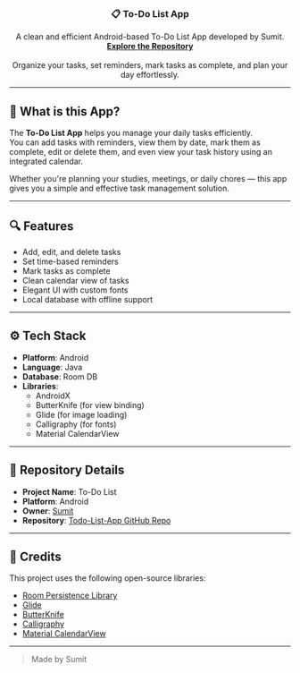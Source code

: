 


<h3 align="center" style="text-align:center">📋 To-Do List App</h3>

<p align="center">
  A clean and efficient Android-based To-Do List App developed by Sumit.
  <br />
  <a href="https://github.com/sumitprakash61/Todo-List-App"><strong>Explore the Repository</strong></a>
  <br /><br />
  Organize your tasks, set reminders, mark tasks as complete, and plan your day effortlessly.
</p>

---

## 📝 What is this App?

The **To-Do List App** helps you manage your daily tasks efficiently.  
You can add tasks with reminders, view them by date, mark them as complete, edit or delete them, and even view your task history using an integrated calendar.

Whether you're planning your studies, meetings, or daily chores — this app gives you a simple and effective task management solution.

---

## 🔍 Features

- Add, edit, and delete tasks  
- Set time-based reminders  
- Mark tasks as complete  
- Clean calendar view of tasks  
- Elegant UI with custom fonts  
- Local database with offline support  

---

## ⚙️ Tech Stack

- **Platform**: Android  
- **Language**: Java  
- **Database**: Room DB  
- **Libraries**:  
  - AndroidX  
  - ButterKnife (for view binding)  
  - Glide (for image loading)  
  - Calligraphy (for fonts)  
  - Material CalendarView  

---

## 📂 Repository Details

- **Project Name**: To-Do List  
- **Platform**: Android  
- **Owner**: [Sumit](https://github.com/sumitprakash61)  
- **Repository**: [Todo-List-App GitHub Repo](https://github.com/sumitprakash61/Todo-List-App)  

---

## 🙏 Credits

This project uses the following open-source libraries:

- [Room Persistence Library](https://developer.android.com/jetpack/androidx/releases/room)  
- [Glide](https://github.com/bumptech/glide)  
- [ButterKnife](https://github.com/JakeWharton/butterknife)  
- [Calligraphy](https://github.com/chrisjenx/Calligraphy)  
- [Material CalendarView](https://github.com/prolificinteractive/material-calendarview)  

---

> Made by Sumit

